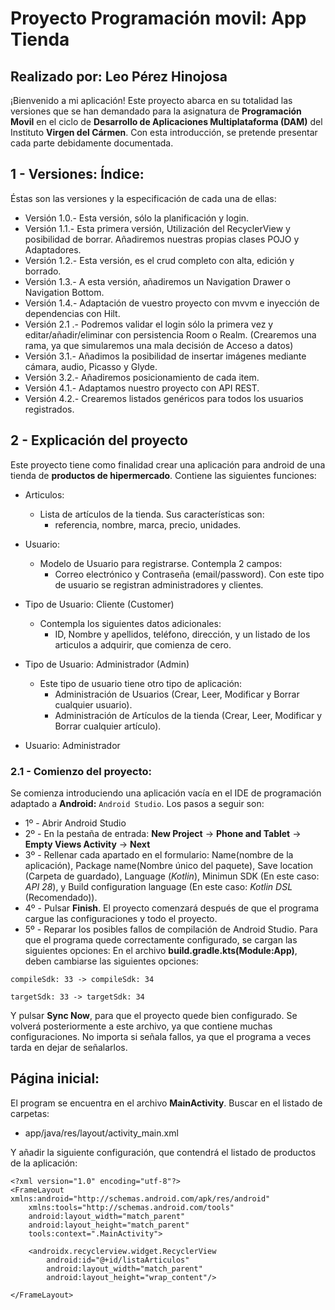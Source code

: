 # Proyecto Programación movil: App Tienda

## Realizado por: Leo Pérez Hinojosa

¡Bienvenido a mi aplicación! Este proyecto abarca en su totalidad las versiones que se han demandado para la asignatura de **Programación Movil** en el ciclo de **Desarrollo de Aplicaciones Multiplataforma (DAM)** del Instituto **Virgen del Cármen**. Con esta introducción, se pretende presentar cada parte debidamente documentada.

## 1 - Versiones: Índice:

Éstas son las versiones y la especificación de cada una de ellas:

- Versión 1.0.- Esta versión, sólo la planificación y login.
- Versión 1.1.- Esta primera versión, Utilización del RecyclerView y posibilidad de borrar. Añadiremos nuestras propias clases POJO y Adaptadores.
- Versión 1.2.- Esta versión, es el crud completo con alta, edición y borrado.
- Versión 1.3.- A esta versión, añadiremos un Navigation Drawer o Navigation Bottom.
- Versión 1.4.- Adaptación de vuestro proyecto con mvvm e inyección de dependencias con Hilt.
- Versión 2.1 .- Podremos validar el login sólo la primera vez y editar/añadir/eliminar con persistencia Room o Realm. (Crearemos una rama, ya que simularemos una mala decisión de Acceso a datos)
- Versión 3.1.- Añadimos la posibilidad de insertar imágenes mediante cámara, audio, Picasso y Glyde.
- Versión 3.2.- Añadiremos posicionamiento de cada item.
- Versión 4.1.- Adaptamos nuestro proyecto con API REST.
- Versión 4.2.- Crearemos listados genéricos para todos los usuarios registrados.

## 2 - Explicación del proyecto

Este proyecto tiene como finalidad crear una aplicación para android de una tienda de **productos de hipermercado**. Contiene las siguientes funciones:
- Articulos: 
    - Lista de artículos de la tienda. Sus características son:
        - referencia, nombre, marca, precio, unidades.

- Usuario: 
    - Modelo de Usuario para registrarse. Contempla 2 campos:
        - Correo electrónico y Contraseña (email/password). Con este tipo de usuario se registran administradores y clientes.

- Tipo de Usuario: Cliente (Customer)
    - Contempla los siguientes datos adicionales:
        - ID, Nombre y apellidos, teléfono, dirección, y un listado de los articulos a adquirir, que comienza de cero.

- Tipo de Usuario: Administrador (Admin)
    - Este tipo de usuario tiene otro tipo de aplicación:
        - Administración de Usuarios (Crear, Leer, Modificar y Borrar cualquier usuario).
        - Administración de Artículos de la tienda (Crear, Leer, Modificar y Borrar cualquier artículo).

- Usuario: Administrador

### 2.1 - Comienzo del proyecto:

Se comienza introduciendo una aplicación vacía en el IDE de programación adaptado a **Android:** `Android Studio`. Los pasos a seguir son:

- 1º - Abrir Android Studio
- 2º - En la pestaña de entrada: **New Project** ->  **Phone and Tablet** -> **Empty Views Activity** -> **Next**
- 3º - Rellenar cada apartado en el formulario: Name(nombre de la aplicación), Package name(Nombre único del paquete),
Save location (Carpeta de guardado), Language (*Kotlin*), Minimun SDK (En este caso: *API 28*), y Build configuration language (En este caso: *Kotlin DSL* (Recomendado)).
- 4º - Pulsar **Finish**. El proyecto comenzará después de que el programa cargue las configuraciones y todo el proyecto.
- 5º - Reparar los posibles fallos de compilación de Android Studio. Para que el programa quede correctamente configurado, se cargan las siguientes opciones: En el archivo **build.gradle.kts(Module:App)**, deben cambiarse las siguientes opciones:

```
compileSdk: 33 -> compileSdk: 34

targetSdk: 33 -> targetSdk: 34
```

Y pulsar **Sync Now**, para que el proyecto quede bien configurado. Se volverá posteriormente a este archivo, ya que contiene muchas configuraciones. No importa si señala fallos, ya que el programa a veces tarda en dejar de señalarlos.

## Página inicial:

El program se encuentra en el archivo **MainActivity**. Buscar en el listado de carpetas:
- app/java/res/layout/activity_main.xml

Y añadir la siguiente configuración, que contendrá el listado de productos de la aplicación:

```
<?xml version="1.0" encoding="utf-8"?>
<FrameLayout xmlns:android="http://schemas.android.com/apk/res/android"
    xmlns:tools="http://schemas.android.com/tools"
    android:layout_width="match_parent"
    android:layout_height="match_parent"
    tools:context=".MainActivity">

    <androidx.recyclerview.widget.RecyclerView
        android:id="@+id/listaArticulos"
        android:layout_width="match_parent"
        android:layout_height="wrap_content"/>

</FrameLayout>

```
